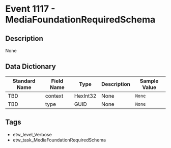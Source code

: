# Event 1117 - MediaFoundationRequiredSchema

## Description
None

## Data Dictionary
|Standard Name|Field Name|Type|Description|Sample Value|
|---|---|---|---|---|
|TBD|context|HexInt32|None|`None`|
|TBD|type|GUID|None|`None`|

## Tags
* etw_level_Verbose
* etw_task_MediaFoundationRequiredSchema